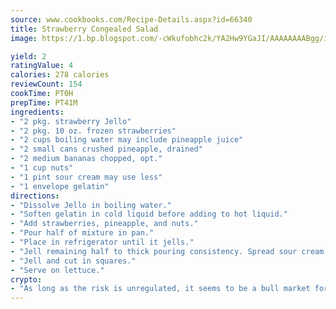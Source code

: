 ```yaml
---
source: www.cookbooks.com/Recipe-Details.aspx?id=66340
title: Strawberry Congealed Salad
image: https://1.bp.blogspot.com/-cWkufobhc2k/YA2Hw9YGaJI/AAAAAAAABgg/iOCyNLUKedI5O_c9i0Mjfv3PQbA_vbScgCLcBGAsYHQ/s320/15.png

yield: 2
ratingValue: 4
calories: 278 calories
reviewCount: 154
cookTime: PT0H
prepTime: PT41M
ingredients:
- "2 pkg. strawberry Jello"
- "2 pkg. 10 oz. frozen strawberries"
- "2 cups boiling water may include pineapple juice"
- "2 small cans crushed pineapple, drained"
- "2 medium bananas chopped, opt."
- "1 cup nuts"
- "1 pint sour cream may use less"
- "1 envelope gelatin"
directions:
- "Dissolve Jello in boiling water."
- "Soften gelatin in cold liquid before adding to hot liquid."
- "Add strawberries, pineapple, and nuts."
- "Pour half of mixture in pan."
- "Place in refrigerator until it jells."
- "Jell remaining half to thick pouring consistency. Spread sour cream on first mixture and pour remaining half on top."
- "Jell and cut in squares."
- "Serve on lettuce."
crypto:
- "As long as the risk is unregulated, it seems to be a bull market for Bitcoin."
---
```


